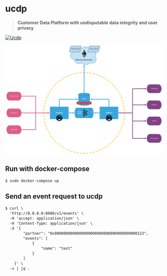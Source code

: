 # ucdp

> **Customer Data Platform with undisputable data integrity and user privacy**

[![Ucdp](https://github.com/1r3n33/ucdp/actions/workflows/ucdp.yml/badge.svg)](https://github.com/1r3n33/ucdp/actions/workflows/ucdp.yml)

![SVG](./ucdp.svg)

## Run with docker-compose

```console
$ sudo docker-compose up
```

## Send an event request to ucdp

```console
$ curl \
  'http://0.0.0.0:8080/v1/events' \
  -H 'accept: application/json' \
  -H 'Content-Type: application/json' \
  -d '{
        "partner": "0x0000000000000000000000000000000000000123",
        "events": [
            {
                "name": "test"
            }
        ]
    }' \
  -v | jq .
```
